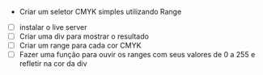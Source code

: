 * Criar um seletor CMYK simples utilizando Range
- [ ] instalar o live server
- [ ] Criar uma div para mostrar o resultado
- [ ] Criar um range para cada cor CMYK
- [ ] Fazer uma função para ouvir os ranges com seus valores de 0 a 255 e refletir na cor da div

